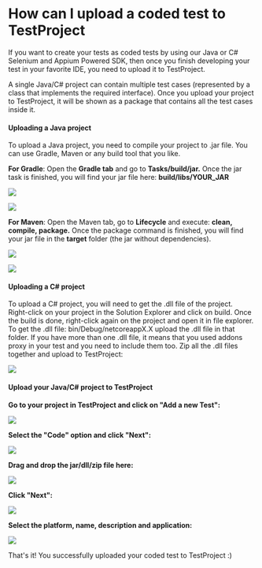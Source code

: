 # How can I upload a coded test to TestProject

If you want to create your tests as coded tests by using our Java or C# Selenium and Appium Powered SDK, then once you finish developing your test in your favorite IDE, you need to upload it to TestProject.

A single Java/C# project can contain multiple test cases (represented by a class that implements the required interface). Once you upload your project to TestProject, it will be shown as a package that contains all the test cases inside it.

#### Uploading a Java project <a href="#uploading-a-java-project" id="uploading-a-java-project"></a>

To upload a Java project, you need to compile your project to .jar file. You can use Gradle, Maven or any build tool that you like.

**For Gradle**: Open the **Gradle tab** and go to **Tasks/build/jar.** Once the jar task is finished, you will find your jar file here: **build/libs/YOUR\_JAR**

![](https://downloads.intercomcdn.com/i/o/173692962/186d27ac84d11a716c8f31e4/KbsQNCoT7I.png)

![](https://downloads.intercomcdn.com/i/o/173692970/db0c29af5f6c3877d7e2d314/Edsa4wTc8b.png)

**For Maven**: Open the Maven tab, go to **Lifecycle** and execute: **clean, compile, package.** Once the package command is finished, you will find your jar file in the **target** folder (the jar without dependencies).

![](https://downloads.intercomcdn.com/i/o/173693586/eb54baccbc4c9cc9ab2caadf/bcHsUgxlX8.png)

![](https://downloads.intercomcdn.com/i/o/173693664/7aea4391ee514e004c9f958b/4fXkdMTNaX.png)

#### Uploading a C# project <a href="#uploading-a-c-project" id="uploading-a-c-project"></a>

To upload a C# project, you will need to get the .dll file of the project.\
Right-click on your project in the Solution Explorer and click on build. Once the build is done, right-click again on the project and open it in file explorer. To get the .dll file: bin/Debug/netcoreappX.X upload the .dll file in that folder. If you have more than one .dll file, it means that you used addons proxy in your test and you need to include them too. Zip all the .dll files together and upload to TestProject:

![](https://downloads.intercomcdn.com/i/o/173695167/ae6d7309fd415b96cfd1e74c/T6Uf7TEij6.gif)

#### Upload your Java/C# project to TestProject <a href="#upload-your-javac-project-to-testproject" id="upload-your-javac-project-to-testproject"></a>

**Go to your project in TestProject and click on "Add a new Test":**

![](https://downloads.intercomcdn.com/i/o/173695320/f2b1839e281c71b5d58a6dcb/FuJHpeC8Qh.png)

**Select the "Code" option and click "Next":**

![](https://downloads.intercomcdn.com/i/o/173695403/115c010f4277aea3b608acae/aVteF80yau.png)

**Drag and drop the jar/dll/zip file here:**

![](https://downloads.intercomcdn.com/i/o/173695536/f1d22ee0e3cf4467ced02413/chrome\_0MXvMQcYGs.png)

**Click "Next":**

![](https://downloads.intercomcdn.com/i/o/173695661/b77315b1d31c7d4bd9650496/chrome\_tI7dkfjCxX.png)

**Select the platform, name, description and application:**

![](https://downloads.intercomcdn.com/i/o/173696015/542797fcdb4bab31509b1d6d/chrome\_8PRyZUIFwu.png)

That's it! You successfully uploaded your coded test to TestProject :)
